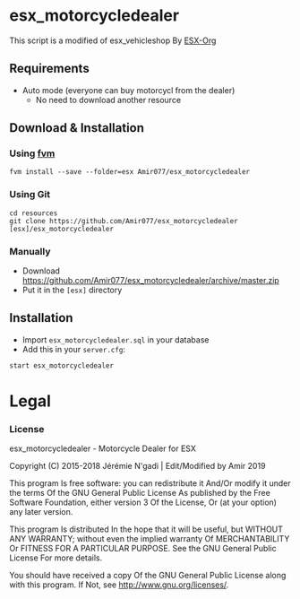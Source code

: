# esx_motorcycledealer

This script is a modified of esx_vehicleshop By [ESX-Org](https://github.com/ESX-Org/esx_vehicleshop)

## Requirements

* Auto mode (everyone can buy motorcycl from the dealer)
  * No need to download another resource

## Download & Installation

### Using [fvm](https://github.com/qlaffont/fvm-installer)
```
fvm install --save --folder=esx Amir077/esx_motorcycledealer
```

### Using Git
```
cd resources
git clone https://github.com/Amir077/esx_motorcycledealer [esx]/esx_motorcycledealer
```

### Manually
- Download https://github.com/Amir077/esx_motorcycledealer/archive/master.zip
- Put it in the `[esx]` directory

## Installation
- Import `esx_motorcycledealer.sql` in your database
- Add this in your `server.cfg`:

```
start esx_motorcycledealer
```

# Legal
### License
esx_motorcycledealer - Motorcycle Dealer for ESX

Copyright (C) 2015-2018 Jérémie N'gadi | Edit/Modified by Amir 2019

This program Is free software: you can redistribute it And/Or modify it under the terms Of the GNU General Public License As published by the Free Software Foundation, either version 3 Of the License, Or (at your option) any later version.

This program Is distributed In the hope that it will be useful, but WITHOUT ANY WARRANTY; without even the implied warranty Of MERCHANTABILITY Or FITNESS FOR A PARTICULAR PURPOSE. See the GNU General Public License For more details.

You should have received a copy Of the GNU General Public License along with this program. If Not, see http://www.gnu.org/licenses/.
